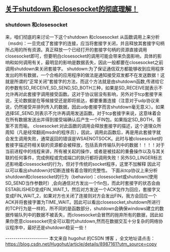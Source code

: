 ## [关于shutdown 和closesocket的彻底理解！](https://blog.csdn.net/wojiuguowei/article/details/82969434)
### shutdown 和closesocket
   来，咱们彻底的来讨论一下这个shutdown 和closesocket 从函数调用上来分析（msdn)：一旦完成了套接字的连接，应当将套接字关闭，并且释放其套接字句柄所占用的所有资源。真正释放一个已经打开的套接字句柄的资源直接调用closesocket即可，但要明白closesocket的调用可能会带来负面影响，具体的影响和如何调用有关，最明显的影响是数据丢失，因此一般都要在closesocket之前调用shutdown来关闭套接字。
   shutdown:为了保证通信双方都能够收到应用程序发出的所有数据，一个合格的应用程序的做法是通知接受双发都不在发送数据！这就是所谓的“正常关闭”套接字的方法，而这个方法就是由shutdown函数,传递给它的参数有SD_RECEIVE,SD_SEND,SD_BOTH三种，如果是SD_RECEIVE就表示不允许再对此套接字调用接受函数。这对于协议层没有影响，另外对于tcp套接字来说，无论数据是在等候接受还是即将抵达，都要重置连接（注意对于udp协议来说，仍然接受并排列传入的数据，因此udp套接字而言shutdown毫无意义）。如果选择SE_SEND,则表示不允许再调用发送函数。对于tcp套接字来说，这意味着会在所有数据发送出并得到接受端确认后产生一个FIN包。如果指定SD_BOTH，答案不言而喻。
   closesocket:对此函数的调用会释放套接字的描述，这个道理众所周知（凡是经常翻阅msdn的程序员），因此，调用此函数后，再是用此套接字就会发生调用失败，通常返回的错误是WSAENOTSOCK。此时与被closesocket的套接字描述符相关联的资源都会被释放，包括丢弃传输队列中的数据！！！！对于当前进程中的线程来讲，所有被关起的操作，或者是被挂起的重叠操作以及与其关联的任何事件，完成例程或完成端口的执行都将调用失败！另外SO_LINGER标志还影响着closesocket的行为，但对于传统的socket程序，这里不加解释
因此可以可以看出shutdown对切断连接有着合理的完整性。
    下面从tcp协议上来分析shutdown和closesocket的行为（behavior)：closesocket或shutdown(使用SD_SEND当作参数时）,会向通信对方发出一个fin包，而此时套接字的状态会由ESTABLISHED变成FIN_WAIT_1，然后对方发送一个ACK包作为回应，套接字又变成FIN_WAIT_2，如果对方也关闭了连接则对方会发出FIN，我方会回应一个ACK并将套接字置为TIME_WAIT。因此可以看出closesocket,shutdown所进行的TCP行为是一样的，所不同的是函数部分，shutdown会确保windows建立的数据传输队列中的数据不被丢失，而closesocket会冒然的抛弃所有的数据，因此如果你愿意closesocket完全可以取代shutdown,然而在数据交互十分复杂的网络协议程序中，最好还是shutdown稳妥一些！

--------------------- 本文来自 hugohut 的CSDN 博客 ，全文地址请点击：https://blog.csdn.net/Hugohut/article/details/8987161?utm_source=copy
